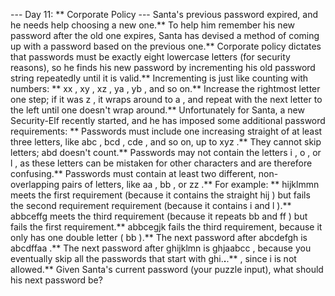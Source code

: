 --- Day 11: ** Corporate Policy ---
Santa's previous password expired, and he needs help choosing a new one.**
To help him remember his new password after the old one expires, Santa has devised a method of coming up with a password based on the previous one.**  Corporate policy dictates that passwords must be exactly eight lowercase letters (for security reasons), so he finds his new password by
incrementing
his old password string repeatedly until it is valid.**
Incrementing is just like counting with numbers: **
xx
,
xy
,
xz
,
ya
,
yb
, and so on.** Increase the rightmost letter one step; if it was
z
, it wraps around to
a
, and repeat with the next letter to the left until one doesn't wrap around.**
Unfortunately for Santa, a new Security-Elf recently started, and he has imposed some additional password requirements: **
Passwords must include one increasing straight of at least three letters, like
abc
,
bcd
,
cde
, and so on, up to
xyz
.** They cannot skip letters;
abd
doesn't count.**
Passwords may not contain the letters
i
,
o
, or
l
, as these letters can be mistaken for other characters and are therefore confusing.**
Passwords must contain at least two different, non-overlapping pairs of letters, like
aa
,
bb
, or
zz
.**
For example: **
hijklmmn
meets the first requirement (because it contains the straight
hij
) but fails the second requirement requirement (because it contains
i
and
l
).**
abbceffg
meets the third requirement (because it repeats
bb
and
ff
) but fails the first requirement.**
abbcegjk
fails the third requirement, because it only has one double letter (
bb
).**
The next password after
abcdefgh
is
abcdffaa
.**
The next password after
ghijklmn
is
ghjaabcc
, because you eventually skip all the passwords that start with
ghi.**.**.**
, since
i
is not allowed.**
Given Santa's current password (your puzzle input), what should his
next password
be?